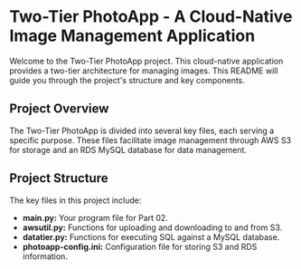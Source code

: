# Two-Tier PhotoApp - A Cloud-Native Image Management Application

Welcome to the Two-Tier PhotoApp project. This cloud-native application provides a two-tier architecture for managing images. This README will guide you through the project's structure and key components.

## Project Overview

The Two-Tier PhotoApp is divided into several key files, each serving a specific purpose. These files facilitate image management through AWS S3 for storage and an RDS MySQL database for data management.

## Project Structure

The key files in this project include:

- **main.py:** Your program file for Part 02.
- **awsutil.py:** Functions for uploading and downloading to and from S3.
- **datatier.py:** Functions for executing SQL against a MySQL database.
- **photoapp-config.ini:** Configuration file for storing S3 and RDS information.

